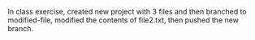 In class exercise, created new project with 3 files and then branched to modified-file, modified the contents of file2.txt, then pushed the new branch. 
